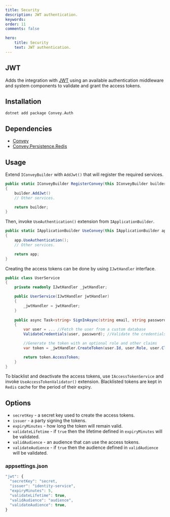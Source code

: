 ```yaml
---
title: Security
description: JWT authentication.
keywords:
order: 11
comments: false

hero:
    title: Security
    text: JWT authentication.
---
```


## JWT
Adds the integration with [JWT](https://jwt.io) using an available authentication middleware and system components to validate and grant the access tokens. 

## Installation
`dotnet add package Convey.Auth`

## Dependencies

* [Convey](https://www.nuget.org/packages/Convey)
* [Convey.Persistence.Redis](https://www.nuget.org/packages/Convey.Persistence.Redis)
  
## Usage

Extend `IConveyBuilder` with `AddJwt()` that will register the required services.

```csharp
public static IConveyBuilder RegisterConvey(this IConveyBuilder builder)
{
    builder.AddJwt()
    // Other services.

    return builder;
}
```

Then, invoke `UseAuthentication()` extension from `IApplicationBuilder`.

```csharp
public static IApplicationBuilder UseConvey(this IApplicationBuilder app)
{
    app.UseAuthentication();
    // Other services.

    return app;
}
```

Creating the access tokens can be done by using `IJwtHandler` interface.

```csharp
public class UserService
{
    private readonly IJwtHandler _jwtHandler;

    public UserService(IJwtHandler jwtHandler)
    {
        _jwtHandler = jwtHandler;
    }
    
    public async Task<string> SignInAsync(string email, string password)
    {
        var user = ... //Fetch the user from a custom database
        ValidateCredentials(user, password); //Validate the credentials etc.

        //Generate the token with an optional role and other claims
        var token = _jwtHandler.CreateToken(user.Id, user.Role, user.Claims); 

        return token.AccessToken;
    }
}
```

To blacklist and deactivate the access tokens, use `IAccessTokenService` and invoke `UseAccessTokenValidator()` extension. Blacklisted tokens are kept in `Redis` cache for the period of their expiry.

## Options
* `secretKey` - a secret key used to create the access tokens.
* `issuer` - a party signing the tokens.
* `expiryMinutes` - how long the token will remain valid.
* `validateLifetime` - if `true` then the lifetime defined in `expiryMinutes` will be validated.
* `validAudience` - an audience that can use the access tokens.
* `validateAudience` - if `true` then the audience defined in `validAudience` will be validated.

### appsettings.json

```js
"jwt": {
  "secretKey": "secret,
  "issuer": "identity-service",
  "expiryMinutes": 5,
  "validateLifetime": true,
  "validAudience": "audience",
  "validateAudience": true,
}
```